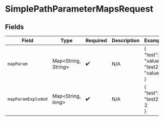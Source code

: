 # SimplePathParameterMapsRequest


## Fields

| Field                                  | Type                                   | Required                               | Description                            | Example                                |
| -------------------------------------- | -------------------------------------- | -------------------------------------- | -------------------------------------- | -------------------------------------- |
| `mapParam`                             | Map\<String, *String*>                 | :heavy_check_mark:                     | N/A                                    | {<br/>"test": "value",<br/>"test2": "value2"<br/>} |
| `mapParamExploded`                     | Map\<String, *long*>                   | :heavy_check_mark:                     | N/A                                    | {<br/>"test": 1,<br/>"test2": 2<br/>}  |